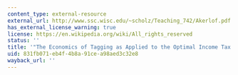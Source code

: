 ```yaml
---
content_type: external-resource
external_url: http://www.ssc.wisc.edu/~scholz/Teaching_742/Akerlof.pdf
has_external_license_warning: true
license: https://en.wikipedia.org/wiki/All_rights_reserved
status: ''
title: '"The Economics of Tagging as Applied to the Optimal Income Tax." (PDF - 1.3MB)'
uid: 831fb071-eb4f-4b8a-91ce-a98aed3c32e8
wayback_url: ''
---
```

